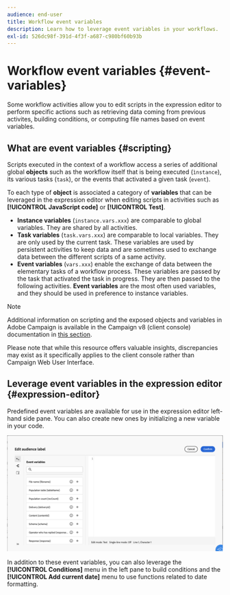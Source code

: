 ```yaml
---
audience: end-user
title: Workflow event variables
description: Learn how to leverage event variables in your workflows.
exl-id: 526dc98f-391d-4f3f-a687-c980bf60b93b
---
```

# Workflow event variables {#event-variables}

Some workflow activities allow you to edit scripts in the expression editor to perform specific actions such as retrieving data coming from previous activites, building conditions, or computing file names based on event variables.
 
## What are event variables {#scripting}

Scripts executed in the context of a workflow access a series of additional global **objects** such as the workflow itself that is being executed (`ìnstance`), its various tasks (`task`), or the events that activated a given task (`event`).

To each type of **object** is associated a category of **variables** that can be leveraged in the expression editor when editing scripts in activities such as **[!UICONTROL JavaScript code]** or **[!UICONTROL Test]**.

* **Instance variables** (`instance.vars.xxx`) are comparable to global variables. They are shared by all activities.
* **Task variables** (`task.vars.xxx`) are comparable to local variables. They are only used by the current task. These variables are used by persistent activities to keep data and are sometimes used to exchange data between the different scripts of a same activity.
* **Event variables** (`vars.xxx`) enable the exchange of data between the elementary tasks of a workflow process. These variables are passed by the task that activated the task in progress. They are then passed to the following activities. **Event variables** are the most often used variables, and they should be used in preference to instance variables. 

>[!NOTE]
>
>Additional information on scripting and the exposed objects and variables in Adobe Campaign is available in the Campaign v8 (client console) documentation in [this section](https://experienceleague.adobe.com/en/docs/campaign/automation/workflows/advanced-management/javascript-scripts-and-templates).
>
>Please note that while this resource offers valuable insights, discrepancies may exist as it specifically applies to the client console rather than Campaign Web User Interface.

## Leverage event variables in the expression editor {#expression-editor}

Predefined event variables are available for use in the expression editor left-hand side pane. You can also create new ones by initializing a new variable in your code.

![](assets/event-variables.png)

In addition to these event variables, you can also leverage the **[!UICONTROL Conditions]** menu in the left pane to build conditions and the **[!UICONTROL Add current date]** menu to use functions related to date formatting.
